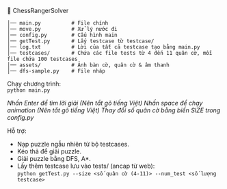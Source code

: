 📂 ChessRangerSolver  
```
│── main.py          # File chính
│── move.py          # Xử lý nước đi  
│── config.py        # Cấu hình main  
│── getTest.py       # Lấy testcase từ testcase/  
│── log.txt          # Lời của tất cả testcase tạo bằng main.py  
│── testcases/       # Chứa các file tests từ 4 đến 11 quân cờ, mỗi file chứa 100 testcases  
│── assets/          # Ảnh bàn cờ, quân cờ & âm thanh  
│── dfs-sample.py    # File nháp  

  ```
Chạy chương trình:  
`python main.py`  
    
*Nhấn Enter để tìm lời giải (Nên tắt gõ tiếng Việt)*
*Nhấn space để chạy animation (Nên tắt gõ tiếng Việt)*
*Thay đổi số quân cờ bằng biến SIZE trong config.py*
  
Hỗ trợ:  
- Nạp puzzle ngẫu nhiên từ bộ testcases.
- Kéo thả để giải puzzle.
- Giải puzzle bằng DFS, A*.
- Lấy thêm testcase lưu vào tests/ (ancap từ web):     
   `python getTest.py --size <số quân cờ (4-11)> --num_test <số lượng testcase>`
